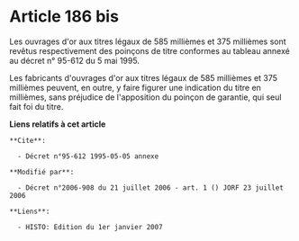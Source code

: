 # Article 186 bis

Les ouvrages d'or aux titres légaux de 585 millièmes et 375 millièmes sont revêtus respectivement des poinçons de titre
conformes au tableau annexé au décret n° 95-612 du 5 mai 1995.

Les fabricants d'ouvrages d'or aux titres légaux de 585 millièmes et 375 millièmes peuvent, en outre, y faire figurer une
indication du titre en millièmes, sans préjudice de l'apposition du poinçon de garantie, qui seul fait foi du titre.

**Liens relatifs à cet article**

	**Cite**:

	  - Décret n°95-612 1995-05-05 annexe

	**Modifié par**:

	  - Décret n°2006-908 du 21 juillet 2006 - art. 1 () JORF 23 juillet 2006

	**Liens**:

	  - HISTO: Edition du 1er janvier 2007
